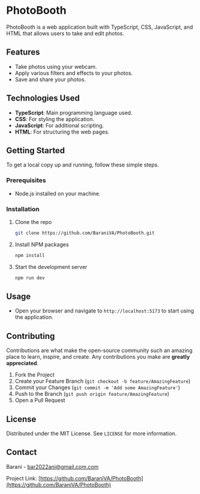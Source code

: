 # PhotoBooth

   PhotoBooth is a web application built with TypeScript, CSS, JavaScript, and HTML that allows users to take and edit photos.

   ## Features

   - Take photos using your webcam.
   - Apply various filters and effects to your photos.
   - Save and share your photos.

   ## Technologies Used

   - **TypeScript**: Main programming language used.
   - **CSS**: For styling the application.
   - **JavaScript**: For additional scripting.
   - **HTML**: For structuring the web pages.

   ## Getting Started

   To get a local copy up and running, follow these simple steps.

   ### Prerequisites

   - Node.js installed on your machine.

   ### Installation

   1. Clone the repo
      ```sh
      git clone https://github.com/BaraniVA/PhotoBooth.git
      ```
   2. Install NPM packages
      ```sh
      npm install
      ```
   3. Start the development server
      ```sh
      npm run dev
      ```

   ## Usage

   - Open your browser and navigate to `http://localhost:5173` to start using the application.

   ## Contributing

   Contributions are what make the open-source community such an amazing place to learn, inspire, and create. Any contributions you make are **greatly appreciated**.

   1. Fork the Project
   2. Create your Feature Branch (`git checkout -b feature/AmazingFeature`)
   3. Commit your Changes (`git commit -m 'Add some AmazingFeature'`)
   4. Push to the Branch (`git push origin feature/AmazingFeature`)
   5. Open a Pull Request

   ## License

   Distributed under the MIT License. See `LICENSE` for more information.

   ## Contact

   Barani - bar2022ani@gmail.com.com

   Project Link: [https://github.com/BaraniVA/PhotoBooth](https://github.com/BaraniVA/PhotoBooth)
   



